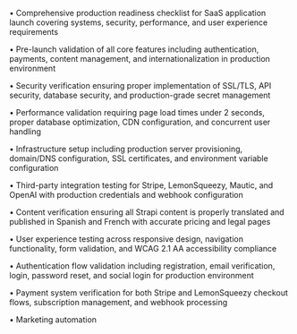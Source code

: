 • Comprehensive production readiness checklist for SaaS application launch covering systems, security, performance, and user experience requirements

• Pre-launch validation of all core features including authentication, payments, content management, and internationalization in production environment

• Security verification ensuring proper implementation of SSL/TLS, API security, database security, and production-grade secret management

• Performance validation requiring page load times under 2 seconds, proper database optimization, CDN configuration, and concurrent user handling

• Infrastructure setup including production server provisioning, domain/DNS configuration, SSL certificates, and environment variable configuration

• Third-party integration testing for Stripe, LemonSqueezy, Mautic, and OpenAI with production credentials and webhook configuration

• Content verification ensuring all Strapi content is properly translated and published in Spanish and French with accurate pricing and legal pages

• User experience testing across responsive design, navigation functionality, form validation, and WCAG 2.1 AA accessibility compliance

• Authentication flow validation including registration, email verification, login, password reset, and social login for production environment

• Payment system verification for both Stripe and LemonSqueezy checkout flows, subscription management, and webhook processing

• Marketing automation